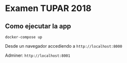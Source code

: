 # Examen TUPAR 2018

## Como ejecutar la app
`docker-compose up`

Desde un navegador accediendo a `http://localhost:8000`

Adminer: `http://localhost:8001`
